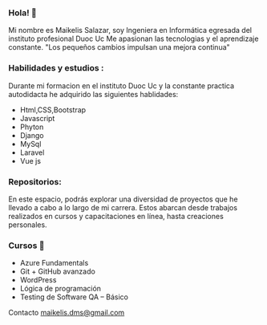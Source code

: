 ### Hola! 👋

Mi nombre es Maikelis Salazar, soy Ingeniera en Informática egresada del instituto profesional Duoc Uc 
Me apasionan las tecnologias y el aprendizaje constante. "Los pequeños cambios impulsan una mejora continua"

### Habilidades y estudios : 
Durante mi formacion en el instituto Duoc Uc y la constante practica autodidacta he adquirido las siguientes hablidades:

* Html,CSS,Bootstrap 
* Javascript 
* Phyton
* Django
* MySql
* Laravel
* Vue js


### Repositorios: 
En este espacio, podrás explorar una diversidad de proyectos que he llevado a cabo a lo largo de mi carrera. Estos abarcan desde trabajos realizados en cursos y capacitaciones en línea, hasta creaciones personales.

### Cursos 📖
* Azure Fundamentals 
* Git + GitHub avanzado 
* WordPress 
* Lógica de programación
* Testing de Software QA – Básico 

Contacto maikelis.dms@gmail.com
